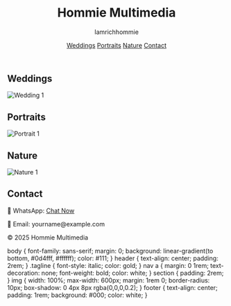 
<!DOCTYPE html>
<html lang="en">
<head>
  <meta charset="UTF-8" />
  <meta name="viewport" content="width=device-width, initial-scale=1.0"/>
  <title>Hommie Multimedia</title>
  <link rel="stylesheet" href="style.css" />
</head>
<body>
  <header>
    <h1>Hommie Multimedia</h1>
    <p class="tagline">Iamrichhommie</p>
    <nav>
      <a href="#weddings">Weddings</a>
      <a href="#portraits">Portraits</a>
      <a href="#nature">Nature</a>
      <a href="#contact">Contact</a>
    </nav>
  </header>

  <section id="weddings">
    <h2>Weddings</h2>
    <img src="images/wedding1.jpg" alt="Wedding 1" />
    <!-- Add more photos -->
  </section>

  <section id="portraits">
    <h2>Portraits</h2>
    <img src="images/portrait1.jpg" alt="Portrait 1" />
  </section>

  <section id="nature">
    <h2>Nature</h2>
    <img src="images/nature1.jpg" alt="Nature 1" />
  </section>

  <section id="contact">
    <h2>Contact</h2>
    <p>📱 WhatsApp: <a href="https://wa.me/233XXXXXXXXX">Chat Now</a></p>
    <p>📧 Email: yourname@example.com</p>
  </section>

  <footer>
    <p>© 2025 Hommie Multimedia</p>
  </footer>
</body>
</html>
body {
  font-family: sans-serif;
  margin: 0;
  background: linear-gradient(to bottom, #0d4fff, #ffffff);
  color: #111;
}
header {
  text-align: center;
  padding: 2rem;
}
.tagline {
  font-style: italic;
  color: gold;
}
nav a {
  margin: 0 1rem;
  text-decoration: none;
  font-weight: bold;
  color: white;
}
section {
  padding: 2rem;
}
img {
  width: 100%;
  max-width: 600px;
  margin: 1rem 0;
  border-radius: 10px;
  box-shadow: 0 4px 8px rgba(0,0,0,0.2);
}
footer {
  text-align: center;
  padding: 1rem;
  background: #000;
  color: white;
}
